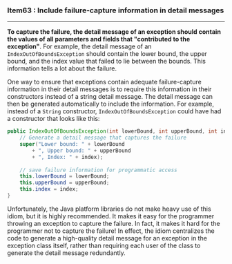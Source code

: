### Item63 : Include failure-capture information in detail messages

----------

**To capture the failure, the detail message of an exception should contain the values of all parameters and fields that "contributed to the exception"**. For example, the detail message of an `IndexOutOfBoundsException` should contain the lower bound, the upper bound, and the index value that failed to lie between the bounds. This information tells a lot about the failure.

One way to ensure that exceptions contain adequate failure-capture information in their detail messages is to require this information in their constructors instead of a string detail message. The detail message can then be generated automatically to include the information. For example, instead of a `String` constructor, `IndexOutOfBoundsException` could have had a constructor that looks like this:

```java
public IndexOutOfBoundsException(int lowerBound, int upperBound, int index) {
	// Generate a detail message that captures the failure
	super("Lower bound: " + lowerBound
		+ ", Upper bound: " + upperBound
		+ ", Index: " + index);
	
	// save failure information for programmatic access
	this.lowerBound = lowerBound;
	this.upperBound = upperBound;
	this.index = index;
}
```

Unfortunately, the Java platform libraries do not make heavy  use of this idiom, but it is highly recommended. It makes it easy for the programmer throwing an exception to capture the failure. In fact, it makes it hard for the programmer not to capture the failure! In effect, the idiom centralizes the code to generate a high-quality detail message for an exception in the exception class itself, rather than requiring each user of the class to generate the detail message redundantly.